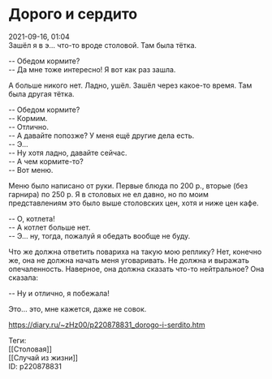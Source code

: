 Дорого и сердито
=================

   
 2021-09-16, 01:04   
  Зашёл я в э... что-то вроде столовой. Там была тётка.   
   
 -- Обедом кормите?   
 -- Да мне тоже интересно! Я вот как раз зашла.   
   
 А больше никого нет. Ладно, ушёл. Зашёл через какое-то время. Там была другая тётка.   
   
 -- Обедом кормите?   
 -- Кормим.   
 -- Отлично.   
 -- А давайте попозже? У меня ещё другие дела есть.   
 -- Э...   
 -- Ну хотя ладно, давайте сейчас.   
 -- А чем кормите-то?   
 -- Вот меню.   
   
 Меню было написано от руки. Первые блюда по 200 р., вторые (без гарнира) по 250 р. Я в столовых не ел давно, но по моим представлениям это было выше столовских цен, хотя и ниже цен кафе.   
   
 -- О, котлета!   
 -- А котлет больше нет.   
 -- Э... ну, тогда, пожалуй я обедать вообще не буду.   
   
 Что же должна ответить повариха на такую мою реплику? Нет, конечно же, она не должна начать меня уговаривать. Не должна и выражать опечаленность. Наверное, она должна сказать что-то нейтральное? Она сказала:   
   
 -- Ну и отлично, я побежала!   
   
 Это... это, мне кажется, даже не совок.   
    
 <https://diary.ru/~zHz00/p220878831_dorogo-i-serdito.htm>   
   
 Теги:   
 [[Столовая]]   
 [[Случай из жизни]]   
 ID: p220878831
